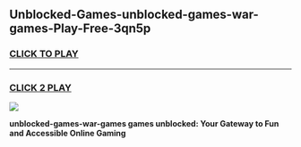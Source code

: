 
## Unblocked-Games-unblocked-games-war-games-Play-Free-3qn5p
<h3>
<a href="https://premium76.site?title=unblocked-games-war-games&ref=22A">CLICK TO PLAY</a></h3>
<hr>

<h3>
<a href="https://premium76.site?title=unblocked-games-war-games&ref=22A">CLICK 2 PLAY</a>
  
</h3>

<a href="https://premium76.site?title=unblocked-games-war-games&ref=22A"><img src="https://clearcache.store/games.png"></a>


**unblocked-games-war-games games unblocked: Your Gateway to Fun and Accessible Online Gaming**
